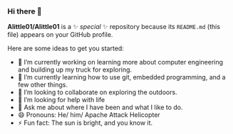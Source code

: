### Hi there 👋

**Alittle01/Alittle01** is a ✨ _special_ ✨ repository because its `README.md` (this file) appears on your GitHub profile.

Here are some ideas to get you started:

- 🔭 I’m currently working on learning more about computer engineering and building up my truck for exploring.
- 🌱 I’m currently learning how to use git, embedded programming, and a few other things. 
- 👯 I’m looking to collaborate on exploring the outdoors.
- 🤔 I’m looking for help with life
- 💬 Ask me about where I have been and what I like to do.
- 😄 Pronouns: He/ him/ Apache Attack Helicopter
- ⚡ Fun fact: The sun is bright, and you know it.

